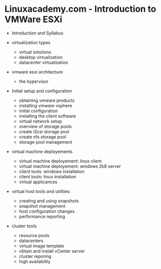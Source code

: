 Linuxacademy.com - Introduction to VMWare ESXi
==============================================

* Introduction and Syllabus

* virtualization types
  - virtual solutions
  - desktop virtualization
  - datacenter virtualization
  
* vmware esxi architecture
  - the hypervisor
  
* Initial setup and configuration
  - obtaining vmware products
  - installing vmware vsphere
  - initial configuration
  - installing the client software
  - virtual network setup
  - overview of storage pools
  - create iScsi storage pool
  - create nfs storage pool
  - storage pool management
  
* virtual machine deployements
  - virtual machine deployement: linux client
  - virtual machine deployement: windows 2k8 server
  - client tools: windows installation
  - client tools: linux installation
  - virtual applicances
  
* virtual host tools and utilities
  - creating and using snapshots
  - snapshot management
  - host configuration changes
  - performance reporting
  
* cluster tools
  - resource pools
  - datacenters
  - virtual image template
  - obtain and install vCenter server
  - cluster reporing
  - high availability